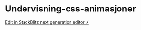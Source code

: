 # Undervisning-css-animasjoner

[Edit in StackBlitz next generation editor ⚡️](https://stackblitz.com/~/github.com/OsteroyergoyJA/Undervisning-css-animasjoner)